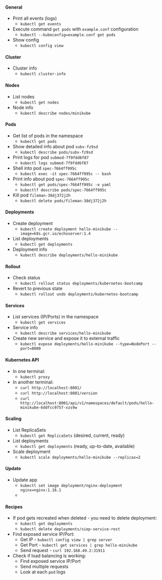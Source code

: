 #### General
* Print all events (logs)
    * `kubectl get events`
* Execute command `get pods` with `example.conf` configuration
    * `kubectl --kubeconfig=example.conf get pods`
* Show config
    * `kubectl config view`
    
#### Cluster
* Cluster info
    * `kubectl cluster-info`

#### Nodes
* List nodes
    * `kubectl get nodes`
* Node info
    * `kubectl describe nodes/minikube`

#### Pods
* Get list of pods in the namespace
    * `kubectl get pods`
* Show detailed info about pod `subv-fz9sd`
    * `kubectl describe pods/subv-fz9sd`
* Print logs for pod `submod-7f9fdd6f87`
    * `kubectl logs submod-7f9fdd6f87`
* Shell into pod `spec-7664ff995c`
    * `kubectl exec -it spec-7664ff995c -- bash`
* Print info about pod `spec-7664ff995c`
    * `kubectl get pods/spec-7664ff995c -o yaml`
    * `kubectlf describe pods/spec-7664ff995c`
* Kill pod `fileman-38dj372j2h`
    * `kubectl delete pods/fileman-38dj372j2h`
    
#### Deployments
* Create deployment
    * `kubectl create deployment hello-minikube --image=k8s.gcr.io/echoserver:1.4`
* List deployments
    * `kubectl get deployments`
* Deployment info
    * `kubectl describe deployments/hello-minikube`
    
#### Rollout
* Check status
    * `kubectl rollout status deployments/kubernetes-bootcamp`
* Revert to previous state
    * `kubectl rollout undo deployments/kubernetes-bootcamp`
    
#### Services
* List services (IP/Ports) in the namespace
    * `kubectl get services`
* Service info
    * `kubectl describe services/hello-minikube`
* Create new service and expose it to external traffic
    * `kubectl expose deployments/hello-minikube --type=NodePort --port=8080`
    
#### Kubernetes API
* In one terminal:
    * `kubectl proxy`
* In another terminal:
    * `curl http://localhost:8001/`
    * `curl http://localhost:8001/version`
    * `curl http://localhost:8001/api/v1/namespaces/default/pods/hello-minikube-6ddfcc9757-xzs9w`

#### Scaling
* List ReplicaSets
    * `kubectl get ReplicaSets` (desired, current, ready)
* List deployments
    * `kubectl get deployments` (ready, up-to-date, available)
* Scale deployment
    * `kubectl scale deployments/hello-minikube --replicas=2`
    
#### Update
* Update app
    * `kubectl set image deployment/nginx-deployment nginx=nginx:1.16.1`
    * 

#### Recipes
* If pod gets recreated when deleted - you need to delete deployment:
    * `kubectl get deployments`
    * `kubectl delete deployments/siep-service-rest`
* Find exposed service IP/Port:
    * Get IP - `kubectl config view | grep server`
    * Get Port - `kubectl get services | grep hello-minikube`
    * Send request - `curl 192.168.49.2:31911`
* Check if load balancing is working:
    * Find exposed service IP/Port
    * Send multiple requests
    * Look at each `pod` logs

